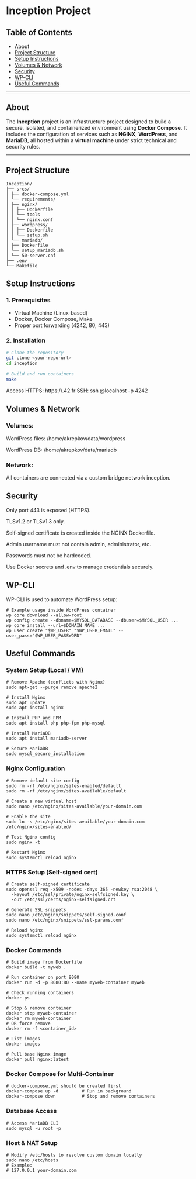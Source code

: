 # Inception Project

## Table of Contents
- [About](#about)
- [Project Structure](#project-structure)
- [Setup Instructions](#setup-instructions)
- [Volumes & Network](#volumes--network)
- [Security](#security)
- [WP-CLI](#wp-cli)
- [Useful Commands](#useful-commands)

---

## About

The **Inception** project is an infrastructure project designed to build a secure, isolated, and containerized environment using **Docker Compose**. It includes the configuration of services such as **NGINX**, **WordPress**, and **MariaDB**, all hosted within a **virtual machine** under strict technical and security rules.

---

## Project Structure
```
Inception/
├── srcs/
│ ├── docker-compose.yml
│ └── requirements/
│ ├── nginx/
│ │ ├── Dockerfile
│ │ └── tools
│ │ └── nginx.conf
│ ├── wordpress/
│ │ ├── Dockerfile
│ │ └── setup.sh
│ └── mariadb/
│ ├── Dockerfile
│ └── setup_mariadb.sh
│ └── 50-server.cnf
├── .env
└── Makefile

```
## Setup Instructions

### 1. Prerequisites
- Virtual Machine (Linux-based)
- Docker, Docker Compose, Make
- Proper port forwarding (4242, 80, 443)

### 2. Installation

```bash
# Clone the repository
git clone <your-repo-url>
cd inception

# Build and run containers
make
```
Access
HTTPS: https://<your-login>.42.fr
SSH: ssh <your-login>@localhost -p 4242

## Volumes & Network

### Volumes:

WordPress files: /home/akrepkov/data/wordpress

WordPress DB: /home/akrepkov/data/mariadb

### Network:

All containers are connected via a custom bridge network inception.

## Security
Only port 443 is exposed (HTTPS).

TLSv1.2 or TLSv1.3 only.

Self-signed certificate is created inside the NGINX Dockerfile.

Admin username must not contain admin, administrator, etc.

Passwords must not be hardcoded.

Use Docker secrets and .env to manage credentials securely.

## WP-CLI
WP-CLI is used to automate WordPress setup:
```
# Example usage inside WordPress container
wp core download --allow-root
wp config create --dbname=$MYSQL_DATABASE --dbuser=$MYSQL_USER ...
wp core install --url=$DOMAIN_NAME ...
wp user create "$WP_USER" "$WP_USER_EMAIL" --user_pass="$WP_USER_PASSWORD"
```

## Useful Commands
### System Setup (Local / VM)
```
# Remove Apache (conflicts with Nginx)
sudo apt-get --purge remove apache2

# Install Nginx
sudo apt update
sudo apt install nginx

# Install PHP and FPM
sudo apt install php php-fpm php-mysql

# Install MariaDB
sudo apt install mariadb-server

# Secure MariaDB
sudo mysql_secure_installation
```

### Nginx Configuration
```
# Remove default site config
sudo rm -rf /etc/nginx/sites-enabled/default
sudo rm -rf /etc/nginx/sites-available/default

# Create a new virtual host
sudo nano /etc/nginx/sites-available/your-domain.com

# Enable the site
sudo ln -s /etc/nginx/sites-available/your-domain.com /etc/nginx/sites-enabled/

# Test Nginx config
sudo nginx -t

# Restart Nginx
sudo systemctl reload nginx
```

### HTTPS Setup (Self-signed cert)
```
# Create self-signed certificate
sudo openssl req -x509 -nodes -days 365 -newkey rsa:2048 \
  -keyout /etc/ssl/private/nginx-selfsigned.key \
  -out /etc/ssl/certs/nginx-selfsigned.crt

# Generate SSL snippets
sudo nano /etc/nginx/snippets/self-signed.conf
sudo nano /etc/nginx/snippets/ssl-params.conf

# Reload Nginx
sudo systemctl reload nginx
```

### Docker Commands
```
# Build image from Dockerfile
docker build -t myweb .

# Run container on port 8080
docker run -d -p 8080:80 --name myweb-container myweb

# Check running containers
docker ps

# Stop & remove container
docker stop myweb-container
docker rm myweb-container
# OR force remove
docker rm -f <container_id>

# List images
docker images

# Pull base Nginx image
docker pull nginx:latest
```

### Docker Compose for Multi-Container
```
# docker-compose.yml should be created first
docker-compose up -d         # Run in background
docker-compose down          # Stop and remove containers
```

### Database Access
```
# Access MariaDB CLI
sudo mysql -u root -p
```

### Host & NAT Setup
```
# Modify /etc/hosts to resolve custom domain locally
sudo nano /etc/hosts
# Example:
# 127.0.0.1 your-domain.com
```










